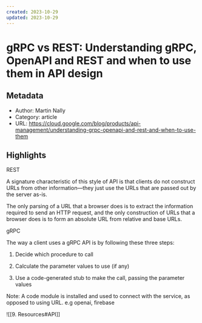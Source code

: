 ```yaml
---
created: 2023-10-29
updated: 2023-10-29
---
```

# gRPC vs REST: Understanding gRPC, OpenAPI and REST and when to use them in API design

## Metadata
- Author: Martin Nally
- Category: article
- URL: https://cloud.google.com/blog/products/api-management/understanding-grpc-openapi-and-rest-and-when-to-use-them
## Highlights

REST

A signature characteristic of this style of API is that clients do not construct URLs from other information—they just use the URLs that are passed out by the server as-is.

The only parsing of a URL that a browser does is to extract the information required to send an HTTP request, and the only construction of URLs that a browser does is to form an absolute URL from relative and base URLs.

gRPC

The way a client uses a gRPC API is by following these three steps:

1.  Decide which procedure to call
    
2.  Calculate the parameter values to use (if any)
    
3.  Use a code-generated stub to make the call, passing the parameter values

Note: A code module is installed and used to connect with the service, as opposed to using URL.
e.g openai, firebase

![[9. Resources#API]]